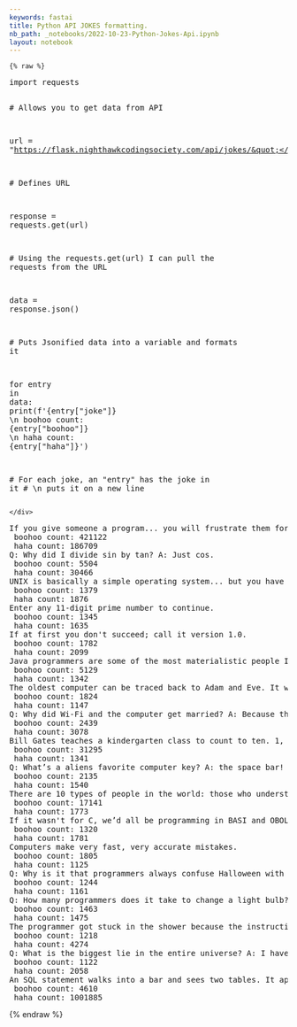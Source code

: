 ```yaml
---
keywords: fastai
title: Python API JOKES formatting.
nb_path: _notebooks/2022-10-23-Python-Jokes-Api.ipynb
layout: notebook
---
```


<!--
#################################################
### THIS FILE WAS AUTOGENERATED! DO NOT EDIT! ###
#################################################
# file to edit: _notebooks/2022-10-23-Python-Jokes-Api.ipynb
-->

<div class="container" id="notebook-container">
        
    {% raw %}
    
<div class="cell border-box-sizing code_cell rendered">
<div class="input">

<div class="inner_cell">
    <div class="input_area">
<div class=" highlight hl-ipython3"><pre><span></span><span class="kn">import</span> <span class="nn">requests</span>

<span class="c1"># Allows you to get data from API</span>

<span class="n">url</span> <span class="o">=</span> <span class="s2">&quot;https://flask.nighthawkcodingsociety.com/api/jokes/&quot;</span>

<span class="c1"># Defines URL</span>

<span class="n">response</span> <span class="o">=</span> <span class="n">requests</span><span class="o">.</span><span class="n">get</span><span class="p">(</span><span class="n">url</span><span class="p">)</span>

<span class="c1"># Using the requests.get(url) I can pull the requests from the URL</span>

<span class="n">data</span> <span class="o">=</span> <span class="n">response</span><span class="o">.</span><span class="n">json</span><span class="p">()</span>

<span class="c1"># Puts Jsonified data into a variable and formats it</span>

<span class="k">for</span> <span class="n">entry</span> <span class="ow">in</span> <span class="n">data</span><span class="p">:</span>
    <span class="nb">print</span><span class="p">(</span><span class="sa">f</span><span class="s1">&#39;</span><span class="si">{</span><span class="n">entry</span><span class="p">[</span><span class="s2">&quot;joke&quot;</span><span class="p">]</span><span class="si">}</span><span class="s1"> </span><span class="se">\n</span><span class="s1"> boohoo count: </span><span class="si">{</span><span class="n">entry</span><span class="p">[</span><span class="s2">&quot;boohoo&quot;</span><span class="p">]</span><span class="si">}</span><span class="s1"> </span><span class="se">\n</span><span class="s1"> haha count: </span><span class="si">{</span><span class="n">entry</span><span class="p">[</span><span class="s2">&quot;haha&quot;</span><span class="p">]</span><span class="si">}</span><span class="s1">&#39;</span><span class="p">)</span>


<span class="c1"># For each joke, an &quot;entry&quot; has the joke in it</span>
<span class="c1"># \n puts it on a new line</span>
</pre></div>

    </div>
</div>
</div>

<div class="output_wrapper">
<div class="output">

<div class="output_area">

<div class="output_subarea output_stream output_stdout output_text">
<pre>If you give someone a program... you will frustrate them for a day; if you teach them how to program... you will frustrate them for a lifetime. 
 boohoo count: 421122 
 haha count: 186709
Q: Why did I divide sin by tan? A: Just cos. 
 boohoo count: 5504 
 haha count: 30466
UNIX is basically a simple operating system... but you have to be a genius to understand the simplicity. 
 boohoo count: 1379 
 haha count: 1876
Enter any 11-digit prime number to continue. 
 boohoo count: 1345 
 haha count: 1635
If at first you don&#39;t succeed; call it version 1.0. 
 boohoo count: 1782 
 haha count: 2099
Java programmers are some of the most materialistic people I know, very object-oriented 
 boohoo count: 5129 
 haha count: 1342
The oldest computer can be traced back to Adam and Eve. It was an apple but with extremely limited memory. Just 1 byte. And then everything crashed. 
 boohoo count: 1824 
 haha count: 1147
Q: Why did Wi-Fi and the computer get married? A: Because they had a connection 
 boohoo count: 2439 
 haha count: 3078
Bill Gates teaches a kindergarten class to count to ten. 1, 2, 3, 3.1, 95, 98, ME, 2000, XP, Vista, 7, 8, 10. 
 boohoo count: 31295 
 haha count: 1341
Q: What’s a aliens favorite computer key? A: the space bar! 
 boohoo count: 2135 
 haha count: 1540
There are 10 types of people in the world: those who understand binary, and those who don’t. 
 boohoo count: 17141 
 haha count: 1773
If it wasn&#39;t for C, we’d all be programming in BASI and OBOL. 
 boohoo count: 1320 
 haha count: 1781
Computers make very fast, very accurate mistakes. 
 boohoo count: 1805 
 haha count: 1125
Q: Why is it that programmers always confuse Halloween with Christmas? A: Because 31 OCT = 25 DEC. 
 boohoo count: 1244 
 haha count: 1161
Q: How many programmers does it take to change a light bulb? A: None. It’s a hardware problem. 
 boohoo count: 1463 
 haha count: 1475
The programmer got stuck in the shower because the instructions on the shampoo bottle said: Lather, Rinse, Repeat. 
 boohoo count: 1218 
 haha count: 4274
Q: What is the biggest lie in the entire universe? A: I have read and agree to the Terms and Conditions. 
 boohoo count: 1122 
 haha count: 2058
An SQL statement walks into a bar and sees two tables. It approaches, and asks may I join you? 
 boohoo count: 4610 
 haha count: 1001885
</pre>
</div>
</div>

</div>
</div>

</div>
    {% endraw %}

</div>
 

